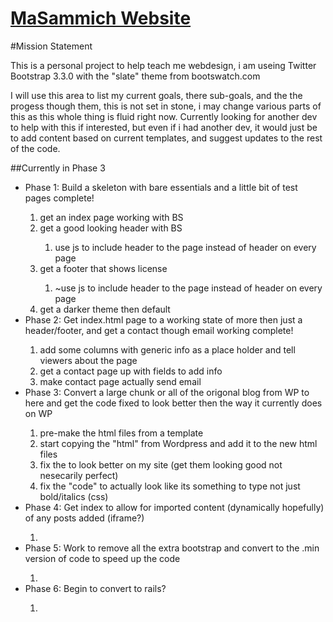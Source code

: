 [MaSammich Website][main-site]
========

#Mission Statement

This is a personal project to help teach me webdesign, i am useing Twitter Bootstrap 3.3.0 with the "slate" theme from bootswatch.com

I will use this area to list my current goals, there sub-goals, and the the progess though them, this is not set in stone, i may change various parts of this as this whole thing is fluid right now. Currently looking for another dev to help with this if interested, but even if i had another dev, it would just be to add content based on current templates, and suggest updates to the rest of the code. 

##Currently in Phase 3

<ul>
	<li>Phase 1: Build a skeleton with bare essentials and a little bit of test pages  complete!</li>
		<ol>
			<li>get an index page working with BS</li>
			<li>get a good looking header with BS</li>
			<ol>
				<li>use js to include header to the page instead of header on every page</li>
			</ol>
			<li>get a footer that shows license</li>
			<ol>
				<li>~use js to include header to the page instead of header on every page</li>
			</ol>
			<li>get a darker theme then default</li>
		</ol>
	<li>Phase 2: Get index.html page to a working state of more then just a header/footer, and get a contact though email working complete!</li>
		<ol>
			<li>add some columns with generic info as a place holder and tell viewers about the page</li>
			<li>get a contact page up with fields to add info</li>
			<li>make contact page actually send email</li>
		</ol>
	<li>Phase 3: Convert a large chunk or all of the origonal blog from WP to here and get the code fixed to look better then the way it currently does on WP</li>
		<ol>
			<li>pre-make the html files from a template</li>
			<li>start copying the "html" from Wordpress and add it to the new html files</li>
			<li>fix the to look better on my site (get them looking good not nesecarily perfect)</li>
			<li>fix the "code" to actually look like its something to type not just bold/italics (css)</li>
		</ol>
	<li>Phase 4: Get index to allow for imported content (dynamically hopefully) of any posts added (iframe?)</li>
		<ol>
			<li></li>
		</ol>
	<li>Phase 5: Work to remove all the extra bootstrap and convert to the .min version of code to speed up the code</li>
		<ol>
			<li></li>
		</ol>
	<li>Phase 6: Begin to convert to rails?</li>
		<ol>
			<li></li>
		</ol>



[main-site]:	http://masammich.technoanomaly.com/index.html